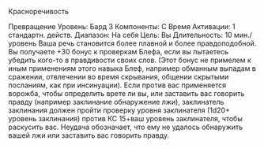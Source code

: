 
Красноречивость

Превращение
Уровень: Бард 3
Компоненты: С
Время Активации: 1 стандартн. действ.
Диапазон: На себя
Цель: Вы
Длительность: 10 мин./уровень
Ваша речь становится более плавной и
более правдоподобной. Вы получаете
+30 бонус к проверкам Блефа, если вы
пытаетесь убедить кого-то в правдивости своих слов. (Этот бонус не примелем к иным применениям этого навыка
Блеф, например обманным выпадам в
сражении, отвлечении во время скрывания, общении скрытыми посланиям,
как при инсинуации).
Если против вас применяется ворожба, чтобы определить врете ли вы, или
заставить вас говорить правду (например заклинание обнаружение лжи), заклинатель заклинания должен пройти
проверку уровня заклинателя (1d20+
уровень заклинания) против КС 15+ваш уровень заклинателя, чтобы раскусить вас. Неудача обозначает, что ему
не удалось обнаружить вашей лжи или
заставить вас говорить правду.
